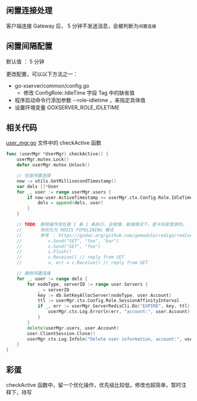 ## 闲置连接处理

客户端连接 Gateway 后， 5 分钟不发送消息，会被判断为`闲置连接`

## 闲置间隔配置

默认值 ： 5 分钟

更改配置，可以以下方法之一：
- go-xserver/common/config.go
  - 修改 ConfigRole::IdleTime 字段 Tag 中的缺省值
- 程序启动命令行添加参数 --role-idletime ，来指定具体值
- 设置环境变量 GOXSERVER_ROLE_IDLETIME


## 相关代码

[user_mgr.go](../internal/components/node/gateway/user_mgr.go) 文件中的 checkActive 函数

```go
func (userMgr *UserMgr) checkActive() {
	userMgr.mutex.Lock()
	defer userMgr.mutex.Unlock()

	// 检查闲置连接
	now := utils.GetMillisecondTimestamp()
	var dels []*User
	for _, user := range userMgr.users {
		if now-user.ActiveTimestamp >= userMgr.ctx.Config.Role.IdleTime*1000 {
			dels = append(dels, user)
		}
	}

	// TODO: 删除操作现在是 1 条 1 条执行，会很慢，极端情况下，是卡玩家登录的。
	//       待优化为 REDIS PIPELINING 模式
	//       参考 ： https://godoc.org/github.com/gomodule/redigo/redis#hdr-Pipelining ，类似：
	//       	c.Send("SET", "foo", "bar")
	//			c.Send("GET", "foo")
	//			c.Flush()
	//			c.Receive() // reply from SET
	//			v, err = c.Receive() // reply from GET

	// 删除闲置连接
	for _, user := range dels {
		for nodeType, serverID := range user.Servers {
			_ = serverID
			key := db.GetKeyAllocServer(nodeType, user.Account)
			ttl := userMgr.ctx.Config.Role.SessionAffinityInterval
			if _, err := userMgr.ServerRedisCli.Do("EXPIRE", key, ttl); err != nil { // 设置账号分配的服务器资源信息，过期时间 5 分钟
				userMgr.ctx.Log.Errorln(err, "account:", user.Account)
			}
		}
		delete(userMgr.users, user.Account)
		user.ClientSession.Close()
		userMgr.ctx.Log.Infoln("Delete user information, account:", user.Account)
	}
}
```

## 彩蛋

checkActive 函数中，留一个优化操作，优先级比较低，修改也超简单，暂时注释下，待写
